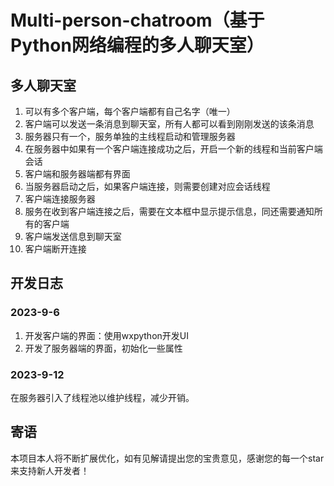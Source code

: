# Multi-person-chatroom（基于Python网络编程的多人聊天室）
## 多人聊天室
1. 可以有多个客户端，每个客户端都有自己名字（唯一）
2. 客户端可以发送一条消息到聊天室，所有人都可以看到刚刚发送的该条消息
3. 服务器只有一个，服务单独的主线程启动和管理服务器
4. 在服务器中如果有一个客户端连接成功之后，开启一个新的线程和当前客户端会话
5. 客户端和服务器端都有界面
6. 当服务器启动之后，如果客户端连接，则需要创建对应会话线程
7. 客户端连接服务器
8. 服务在收到客户端连接之后，需要在文本框中显示提示信息，同还需要通知所有的客户端
9. 客户端发送信息到聊天室
10. 客户端断开连接
## 开发日志
### 2023-9-6
1. 开发客户端的界面：使用wxpython开发UI
2. 开发了服务器端的界面，初始化一些属性
### 2023-9-12 
在服务器引入了线程池以维护线程，减少开销。
## 寄语
本项目本人将不断扩展优化，如有见解请提出您的宝贵意见，感谢您的每一个star来支持新人开发者！

